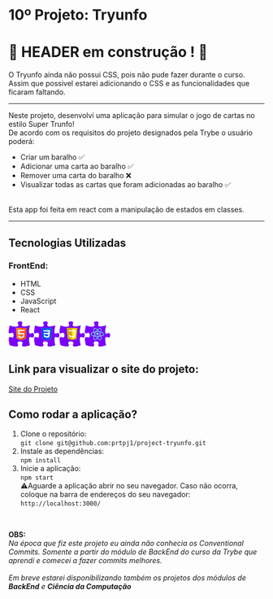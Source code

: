 # 10º Projeto: Tryunfo

# :construction: HEADER em construção ! :construction:
O Tryunfo ainda não possui CSS, pois não pude fazer durante o curso. Assim que possivel estarei adicionando o CSS e as funcionalidades que ficaram faltando.
<!-- <p align="center">

<img src="" alt="Header" />
</p> -->
<hr/>

Neste projeto, desenvolvi uma aplicação para simular o jogo de cartas no estilo Super Trunfo!<br>
De acordo com os requisitos do projeto designados pela Trybe o usuário poderá:
- Criar um baralho ✅ 
- Adicionar uma carta ao baralho ✅
- Remover uma carta do baralho ❌
- Visualizar todas as cartas que foram adicionadas ao baralho ✅
<br>
Esta app foi feita em react com a manipulação de estados em classes.
<br>
<hr/>

## Tecnologias Utilizadas

### FrontEnd:

- HTML
- CSS
- JavaScript
- React

<img src="https://github.com/prtpj1/prtpj1/blob/main/Github%20Imgs/html2.png" width="50" height="50" alt="HTML" /><img src="https://github.com/prtpj1/prtpj1/blob/main/Github%20Imgs/CSS2.png" width="50" height="50" alt="CSS" /><img src="https://github.com/prtpj1/prtpj1/blob/main/Github%20Imgs/JavaScript2.png" width="50" height="50" alt="CSS" /><img src="https://github.com/prtpj1/prtpj1/blob/main/Github Imgs/React2.png" width="50" height="50" alt="React Icon" />

## Link para visualizar o site do projeto:

[Site do Projeto](https://prtpj1-tryunfo.netlify.app/)

## Como rodar a aplicação?

1. Clone o repositório: <br>
`git clone git@github.com:prtpj1/project-tryunfo.git` 
2. Instale as dependências: <br>
`npm install`
3. Inicie a aplicação: <br>
`npm start` <br>
⚠️Aguarde a aplicação abrir no seu navegador. Caso não ocorra, coloque na barra de endereços do seu navegador: `http://localhost:3000/`
</br>

**OBS:**
</br>
*Na época que fiz este projeto eu ainda não conhecia os Conventional Commits. Somente a partir do módulo de BackEnd do curso da Trybe que aprendi e comecei a fazer commits melhores.
</br>
</br>
Em breve estarei disponibilizando também os projetos dos módulos de **BackEnd** e **Ciência da Computação***
